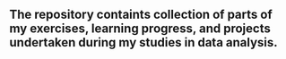 ## The repository containts collection of parts of my exercises, learning progress, and projects undertaken during my studies in data analysis.
